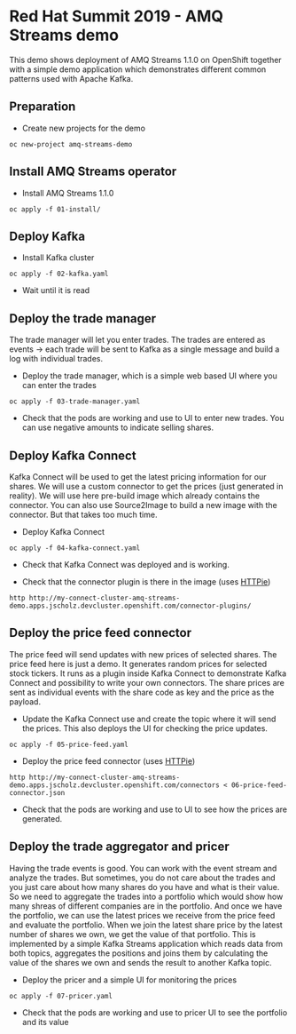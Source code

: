 # Red Hat Summit 2019 - AMQ Streams demo

This demo shows deployment of AMQ Streams 1.1.0 on OpenShift together with a simple demo application which demonstrates different common patterns used with Apache Kafka.

## Preparation

* Create new projects for the demo

```
oc new-project amq-streams-demo
```

## Install AMQ Streams operator

* Install AMQ Streams 1.1.0

```
oc apply -f 01-install/
```

## Deploy Kafka

* Install Kafka cluster

```
oc apply -f 02-kafka.yaml
```

* Wait until it is read

## Deploy the trade manager

The trade manager will let you enter trades.
The trades are entered as events -> each trade will be sent to Kafka as a single message and build a log with individual trades.

* Deploy the trade manager, which is a simple web based UI where you can enter the trades 

```
oc apply -f 03-trade-manager.yaml
```

* Check that the pods are working and use to UI to enter new trades. You can use negative amounts to indicate selling shares.

## Deploy Kafka Connect

Kafka Connect will be used to get the latest pricing information for our shares.
We will use a custom connector to get the prices (just generated in reality).
We will use here pre-build image which already contains the connector.
You can also use Source2Image to build a new image with the connector.
But that takes too much time.

* Deploy Kafka Connect

```
oc apply -f 04-kafka-connect.yaml
```

* Check that Kafka Connect was deployed and is working.

* Check that the connector plugin is there in the image (uses [HTTPie](https://httpie.org/))

```
http http://my-connect-cluster-amq-streams-demo.apps.jscholz.devcluster.openshift.com/connector-plugins/
```

## Deploy the price feed connector

The price feed will send updates with new prices of selected shares.
The price feed here is just a demo.
It generates random prices for selected stock tickers.
It runs as a plugin inside Kafka Connect to demonstrate Kafka Connect and possibility to write your own connectors.
The share prices are sent as individual events with the share code as key and the price as the payload.

* Update the Kafka Connect use and create the topic where it will send the prices.
This also deploys the UI for checking the price updates. 

```
oc apply -f 05-price-feed.yaml
```

* Deploy the price feed connector (uses [HTTPie](https://httpie.org/))

```
http http://my-connect-cluster-amq-streams-demo.apps.jscholz.devcluster.openshift.com/connectors < 06-price-feed-connector.json
```

* Check that the pods are working and use to UI to see how the prices are generated.

## Deploy the trade aggregator and pricer

Having the trade events is good.
You can work with the event stream and analyze the trades.
But sometimes, you do not care about the trades and you just care about how many shares do you have and what is their value.
So we need to aggregate the trades into a portfolio which would show how many shreas of different companies are in the portfolio.
And once we have the portfolio, we can use the latest prices we receive from the price feed and evaluate the portfolio.
When we join the latest share price by the latest number of shares we own, we get the value of that portfolio.
This is implemented by a simple Kafka Streams application which reads data from both topics, aggregates the positions and joins them by calculating the value of the shares we own and sends the result to another Kafka topic. 

* Deploy the pricer and a simple UI for monitoring the prices
```
oc apply -f 07-pricer.yaml
```

* Check that the pods are working and use to pricer UI to see the portfolio and its value
